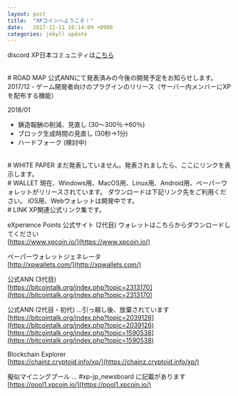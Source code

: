 ```yaml
---
layout: post
title:  "XPコインへようこそ！"
date:   2017-12-11 16:14:09 +0900
categories: jekyll update
---
```

discord XP日本コミュニティは[こちら](http://discord.gg/kDRZz4w)  

<br>
# ROAD MAP  
公式ANNにて発表済みの今後の開発予定をお知らせします。  
  
<br>
2017/12  
- ゲーム開発者向けのプラグインのリリース（サーバー内メンバーにXPを配布する機能）  

2018/01  
- 鋳造報酬の削減、見直し (30～300％→60％)  
- ブロック生成時間の見直し (30秒→1分)  
- ハードフォーク (検討中)  

<br>
# WHITE PAPER  
まだ発表していません。発表されましたら、ここにリンクを表示します。  

<br>
# WALLET  
現在、Windows用、MacOS用、Linux用、Android用、ペーパーウォレットがリリースされています。  
ダウンロードは下記リンク先をご利用ください。  
iOS用、Webウォレットは開発中です。

<br>
# LINK  
XP関連公式リンク集です。  
  
eXperience Points 公式サイト (2代目) ウォレットはこちらからダウンロードしてください  
[https://www.xpcoin.io/](https://www.xpcoin.io/)  

ペーパーウォレットジェネレータ  
[http://xpwallets.com/](http://xpwallets.com/)  

公式ANN (3代目)  
[https://bitcointalk.org/index.php?topic=2313170](https://bitcointalk.org/index.php?topic=2313170)  

公式ANN (2代目・初代) …引っ越し後、放棄されています  
[https://bitcointalk.org/index.php?topic=2039126](https://bitcointalk.org/index.php?topic=2039126)  
[https://bitcointalk.org/index.php?topic=1590538](https://bitcointalk.org/index.php?topic=1590538)  

Blockchain Explorer  
[https://chainz.cryptoid.info/xp/](https://chainz.cryptoid.info/xp/)  

擬似マイニングプール … #xp-jp_newsboard に記載があります  
[https://pool1.xpcoin.io/](https://pool1.xpcoin.io/)  

